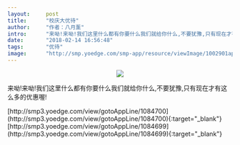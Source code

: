 ```yaml
---
layout:     post
title:      "校庆大优待"
author:     "作者：八月薰"
intro:      "来呦!来呦!我们这里什么都有你要什么我们就给你什么,不要犹豫,只有现在才有这么多的优惠喔!"
date:       "2018-02-14 16:56:48"
tags:       "优待"
image:      "http://smp.yoedge.com/smp-app/resource/viewImage/1002901appline.png"
---
```

<div style="text-align: center">
<p><img src="http://smp.yoedge.com/smp-app/resource/viewImage/1002901appline.png"/></p>
</div>
<p class="post-meta">
<span>来呦!来呦!我们这里什么都有你要什么我们就给你什么,不要犹豫,只有现在才有这么多的优惠喔!</span>
</p>
[http://smp3.yoedge.com/view/gotoAppLine/1084700](http://smp3.yoedge.com/view/gotoAppLine/1084700){:target="_blank"}
[http://smp3.yoedge.com/view/gotoAppLine/1084699](http://smp3.yoedge.com/view/gotoAppLine/1084699){:target="_blank"}


